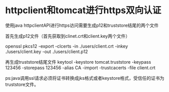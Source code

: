 # httpclient和tomcat进行https双向认证


使用java httpclientAPI进行https访问需要生成p12和truststore结尾的两个文件

首先生成p12文件（首先获取到clinet.crt和client.key两个文件）

openssl pkcs12 -export -clcerts -in ./users/client.crt -inkey ./users/client.key -out ./users/client.p12 

再生成truststore结尾文件
keytool -keystore tomcat.truststore -keypass 123456 -storepass 123456 -alias CA -import -trustcacerts -file client.crt


ps:java调用ssl请求必须将证书转换成jks格式或者keystore格式，受信任的证书为truststore文件。

